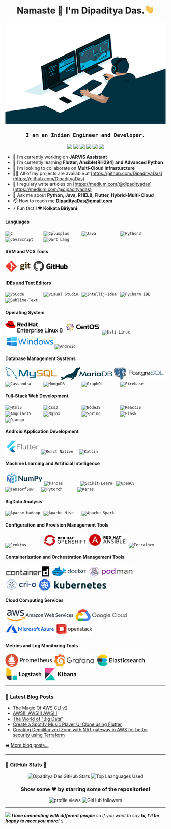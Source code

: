 <h1 align="center">Namaste 🙏 I'm Dipaditya Das.<img src="https://github.com/DipadityaDas/DipadityaDas/raw/master/img/wave.gif" width="6%"></h1>
<p align="center"><img alt="GIF" src="https://github.com/DipadityaDas/DipadityaDas/raw/master/img/code.gif" width="600" height="320"/></p>
<h3 align="center"><samp>I am an Indian Engineer and Developer.</samp></h3>

<div align="center">

[<img src="https://img.icons8.com/color/100/000000/medium-logo.svg"                width="30">](https://dipadityadas.medium.com/)
[<img src="https://img.icons8.com/fluent/100/000000/twitter.svg"                   width="30">](https://twitter.com/dipadityadas)
[<img src="https://img.icons8.com/fluent/100/000000/linkedin.svg"                  width="30">](https://linkedin.com/in/DipadityaDas)
[<img src="https://img.icons8.com/fluent/100/000000/facebook-new.svg"              width="30">](https://www.facebook.com/dipaditya.das)
[<img src="https://img.icons8.com/fluent/100/000000/instagram-new.svg"             width="30">](https://instagram.com/dipaditya_das/)
[<img src="https://img.icons8.com/fluent/100/000000/gmail--v2.svg"                 width="30">](mailto:DipadityaDas@gmail.com)

</div>

- 🔭 I’m currently working on **JARVIS Assistant**
- 🌱 I’m currently learning **Flutter, Ansible(RH294) and Advanced Python**
- 👯 I’m looking to collaborate on **Multi-Cloud Infrasturcture**
- 👨‍💻 All of my projects are available at [https://github.com/DipadityaDas](https://github.com/DipadityaDas)
- 📝 I regulary write articles on [https://medium.com/@dipadityadas](https://medium.com/@dipadityadas)
- 💬 Ask me about **Python, Java, RHEL8, Flutter, Hybrid-Multi-Cloud**
- 📫 How to reach me **DipadityaDas@gmail.com**
- ⚡ Fun fact **I ❤ Kolkata Biriyani**

#### Languages

<code><img height="40" alt="C             " src="https://img.icons8.com/color/100/000000/c-programming.svg"                 /></code>
<code><img height="40" alt="Cplusplus     " src="https://img.icons8.com/color/100/000000/c-plus-plus-logo.svg"              /></code>
<code><img height="40" alt="Java          " src="https://img.icons8.com/color/100/000000/java-coffee-cup-logo.svg"          /></code>
<code><img height="40" alt="Python3       " src="https://img.icons8.com/color/100/000000/python.svg"                        /></code>
<code><img height="40" alt="JavaScript    " src="https://img.icons8.com/color/100/000000/javascript.svg"                    /></code>
<code><img height="40" alt="Dart Lang     " src="https://img.icons8.com/color/100/000000/dart.svg"                          /></code>

#### SVM and VCS Tools

<code><img height="40" alt="Git           " src="https://github.com/DipadityaDas/DipadityaDas/raw/master/img/git.svg"       /></code>
<code><img height="40" alt="Github        " src="https://github.com/DipadityaDas/DipadityaDas/raw/master/img/github.svg"    /></code>

#### IDEs and Text Editors

<code><img height="40" alt="VSCode        " src="https://img.icons8.com/fluent/100/000000/visual-studio-code-2019.svg"      /></code>
<code><img height="40" alt="Visual Studio " src="https://img.icons8.com/fluent/100/000000/visual-studio-2019.svg"           /></code>
<code><img height="40" alt="Intellij-Idea " src="https://img.icons8.com/color/100/000000/intellij-idea.svg"                 /></code>
<code><img height="40" alt="PyCharm IDE   " src="https://img.icons8.com/color/108/000000/pycharm.svg"                       /></code>
<code><img height="40" alt="Sublime-Text  " src="https://img.icons8.com/fluent/100/000000/sublime-text.svg"                 /></code>

#### Operating System

<code><img height="40" alt="Red Hat Linux " src="https://github.com/DipadityaDas/DipadityaDas/raw/master/img/RHEL8.svg"     /></code>
<code><img height="40" alt="CentOS 8      " src="https://github.com/DipadityaDas/DipadityaDas/raw/master/img/centos.svg"    /></code>
<code><img height="40" alt="Kali Linux    " src="https://img.icons8.com/color/100/000000/kali-linux.svg"                    /></code>
<code><img height="40" alt="Windows 10    " src="https://github.com/DipadityaDas/DipadityaDas/raw/master/img/Windows.svg"   /></code>
<code><img height="40" alt="Android       " src="https://img.icons8.com/fluent/100/000000/android-os.svg"                   /></code>

#### Database Management Systems

<code><img height="40" alt="MySQL         " src="https://github.com/DipadityaDas/DipadityaDas/raw/master/img/mysql.svg"       /></code>
<code><img height="40" alt="MariaDB       " src="https://github.com/DipadityaDas/DipadityaDas/raw/master/img/mariadb.svg"     /></code>
<code><img height="40" alt="PostgreSQL    " src="https://github.com/DipadityaDas/DipadityaDas/raw/master/img/postgresql.svg"  /></code>
<code><img height="40" alt="Cassandra     " src="https://www.vectorlogo.zone/logos/apache_cassandra/apache_cassandra-ar21.svg"/></code>
<code><img height="40" alt="MongoDB       " src="https://www.vectorlogo.zone/logos/mongodb/mongodb-ar21.svg"                  /></code>
<code><img height="40" alt="GraphQL       " src="https://www.vectorlogo.zone/logos/graphql/graphql-ar21.svg"                  /></code>
<code><img height="40" alt="Firebase      " src="https://www.vectorlogo.zone/logos/firebase/firebase-ar21.svg"                /></code>

#### Full-Stack Web Development

<code><img height="40" alt="Html5         " src="https://img.icons8.com/color/100/000000/html-5.svg"                        /></code>
<code><img height="40" alt="Css3          " src="https://img.icons8.com/color/100/000000/css3.svg"                          /></code>
<code><img height="40" alt="NodeJS        " src="https://img.icons8.com/color/100/000000/nodejs.svg"                        /></code>
<code><img height="40" alt="ReactJS       " src="https://www.vectorlogo.zone/logos/reactjs/reactjs-ar21.svg"                /></code>
<code><img height="40" alt="AngularJS     " src="https://www.vectorlogo.zone/logos/angular/angular-ar21.svg"                /></code>
<code><img height="40" alt="Nginx         " src="https://www.vectorlogo.zone/logos/nginx/nginx-ar21.svg"                    /></code>
<code><img height="40" alt="Spring        " src="https://www.vectorlogo.zone/logos/springio/springio-ar21.svg"              /></code>
<code><img height="40" alt="Flask         " src="https://www.vectorlogo.zone/logos/pocoo_flask/pocoo_flask-ar21.svg"        /></code>
<code><img height="40" alt="Django        " src="https://www.vectorlogo.zone/logos/djangoproject/djangoproject-ar21.svg"    /></code>

#### Android Application Development

<code><img height="40" alt="Flutter       " src="https://github.com/DipadityaDas/DipadityaDas/raw/master/img/flutter.svg"   /></code>
<code><img height="40" alt="React Native  " src="https://www.vectorlogo.zone/logos/reactjs/reactjs-ar21.svg"                /></code>
<code><img height="40" alt="Kotlin        " src="https://www.vectorlogo.zone/logos/kotlinlang/kotlinlang-ar21.svg"          /></code>

#### Machine Learning and Artificial Intelligence

<code><img height="40" alt="Numpy        " src="https://github.com/DipadityaDas/DipadityaDas/raw/master/img/numpy.svg"      /></code>
<code><img height="40" alt="Pandas       " src="https://upload.wikimedia.org/wikipedia/commons/e/ed/Pandas_logo.svg"                      /></code>
<code><img height="36" alt="Scikit-Learn " src="https://upload.wikimedia.org/wikipedia/commons/0/05/Scikit_learn_logo_small.svg"          /></code>
<code><img height="40" alt="OpenCV       " src="https://upload.wikimedia.org/wikipedia/commons/3/32/OpenCV_Logo_with_text_svg_version.svg"/></code>
<code><img height="36" alt="Tensorflow   " src="https://numpy.org/images/content_images/arlib/tensorflow-logo.svg"                        /></code>
<code><img height="30" alt="Pytorch      " src="https://upload.wikimedia.org/wikipedia/commons/c/c6/PyTorch_logo_black.svg"               /></code>
<code><img height="34" alt="Keras        " src="https://github.com/valohai/ml-logos/raw/master/keras-text.svg"                            /></code>

#### BigData Analysis

<code><img height="40" alt="Apache Hadoop " src="https://upload.wikimedia.org/wikipedia/commons/0/0e/Hadoop_logo.svg"       /></code>
<code><img height="40" alt="Apache Hive   " src="https://upload.wikimedia.org/wikipedia/commons/b/bb/Apache_Hive_logo.svg"  /></code>
<code><img height="40" alt="Apache Spark  " src="https://upload.wikimedia.org/wikipedia/commons/f/f3/Apache_Spark_logo.svg" /></code>

#### Configuration and Provision Management Tools

<code><img height="38" alt="Jenkins       " src="https://www.vectorlogo.zone/logos/jenkins/jenkins-official.svg"            /></code>
<code><img height="38" alt="OpenShift     " src="https://github.com/DipadityaDas/DipadityaDas/raw/master/img/openshift.svg" /></code>
<code><img height="40" alt="Ansible       " src="https://github.com/DipadityaDas/DipadityaDas/raw/master/img/ansible.svg"   /></code>
<code><img height="38" alt="Terraform     " src="https://upload.wikimedia.org/wikipedia/commons/0/04/Terraform_Logo.svg"    /></code>

#### Containerization and Orchestration Management Tools

<code><img height="38" alt="Containerd    " src="https://github.com/DipadityaDas/DipadityaDas/raw/master/img/containerd.svg"/></code>
<code><img height="38" alt="Docker        " src="https://github.com/DipadityaDas/DipadityaDas/raw/master/img/docker.svg"    /></code>
<code><img height="38" alt="Podman        " src="https://github.com/DipadityaDas/DipadityaDas/raw/master/img/podman.svg"    /></code>
<code><img height="38" alt="Cri-O         " src="https://github.com/DipadityaDas/DipadityaDas/raw/master/img/crio.svg"      /></code>
<code><img height="38" alt="Kubernetes    " src="https://github.com/DipadityaDas/DipadityaDas/raw/master/img/kubernetes.svg"/></code>

#### Cloud Computing Services

<code><img height="40" alt="AWS           " src="https://github.com/DipadityaDas/DipadityaDas/raw/master/img/aws.svg"       /></code>
<code><img height="40" alt="Google Cloud  " src="https://github.com/DipadityaDas/DipadityaDas/raw/master/img/gcp.svg"       /></code>
<code><img height="40" alt="Azure         " src="https://github.com/DipadityaDas/DipadityaDas/raw/master/img/azure.svg"     /></code>
<code><img height="40" alt="Openstack     " src="https://github.com/DipadityaDas/DipadityaDas/raw/master/img/openstack.svg" /></code>

#### Metrics and Log Monitoring Tools

<code><img height="40" alt="Prometheus    " src="https://github.com/DipadityaDas/DipadityaDas/raw/master/img/prometheus.svg"   /></code>
<code><img height="40" alt="Grafana       " src="https://github.com/DipadityaDas/DipadityaDas/raw/master/img/grafana.svg"      /></code>
<code><img height="40" alt="Elastic Search" src="https://github.com/DipadityaDas/DipadityaDas/raw/master/img/elasticsearch.svg"/></code>
<code><img height="40" alt="Logstash      " src="https://github.com/DipadityaDas/DipadityaDas/raw/master/img/logstash.svg"     /></code>
<code><img height="40" alt="Kibana        " src="https://github.com/DipadityaDas/DipadityaDas/raw/master/img/kibana.svg"       /></code>

---

### 📕 Latest Blog Posts

<!-- BLOG-POST-LIST:START -->
- [The Magic Of AWS CLI v2](https://medium.com/@dipadityadas/the-magic-of-aws-cli-v2-2b51df40c522?source=rss-78dbd39bd990------2)
- [AWS!!! AWS!!! AWS!!!](https://medium.com/@dipadityadas/aws-aws-aws-8b5396a7730c?source=rss-78dbd39bd990------2)
- [The World of “Big Data”](https://medium.com/@dipadityadas/the-world-of-big-data-e738fe725c93?source=rss-78dbd39bd990------2)
- [Create a Spotify Music Player UI Clone using Flutter](https://medium.com/@dipadityadas/create-a-spotify-music-player-ui-clone-using-flutter-46a6e4633e69?source=rss-78dbd39bd990------2)
- [Creating Demilitarized Zone with NAT gateway in AWS for better security using Terraform](https://medium.com/@dipadityadas/creating-demilitarized-zone-with-nat-gateway-in-aws-for-better-security-using-terraform-5b78df29849?source=rss-78dbd39bd990------2)
<!-- BLOG-POST-LIST:END -->

➡️ [More blog posts...](https://dipadityadas.medium.com/)

---

### 🚀 GitHub Stats 🚀

<div align="center">
<img alt="Dipaditya Das GitHub Stats" src="https://github-readme-stats-5i0uvjfd7.vercel.app/api?username=dipadityadas&theme=algolia&hide=prs&show_icons=true&hide_border=true&include_all_commits=true&cache_seconds=60&text_color=a9fef7&icon_color=f8d847"/>
<img alt="Top Laanguages Used" src="https://github-readme-stats.dipadityadas.vercel.app/api/top-langs/?username=dipadityadas&layout=compact&theme=algolia&hide_border=true&cache_seconds=1800&langs_count=8">
</div>
<div align="center">

### Show some ❤️ by starring some of the repositories!

<img src="https://gpvc.arturio.dev/dipadityadas" alt="profile views"/>  <img alt="GitHub followers" src="https://img.shields.io/github/followers/dipadityadas?style=social"/> 

</div>

---

<img src="https://media.giphy.com/media/LnQjpWaON8nhr21vNW/giphy.gif" width="60"> <em><b>I love connecting with different people</b> so if you want to say <b>hi, I'll be happy to meet you more!</b> :)</em>
